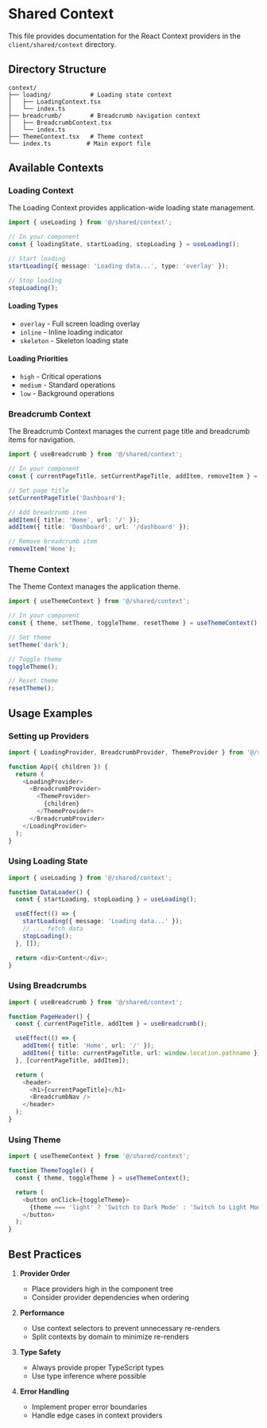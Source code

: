 # Shared Context

This file provides documentation for the React Context providers in the `client/shared/context` directory.

## Directory Structure

```
context/
├── loading/           # Loading state context
│   ├── LoadingContext.tsx
│   └── index.ts
├── breadcrumb/        # Breadcrumb navigation context
│   ├── BreadcrumbContext.tsx
│   └── index.ts
├── ThemeContext.tsx   # Theme context
└── index.ts          # Main export file
```

## Available Contexts

### Loading Context

The Loading Context provides application-wide loading state management.

```typescript
import { useLoading } from '@/shared/context';

// In your component
const { loadingState, startLoading, stopLoading } = useLoading();

// Start loading
startLoading({ message: 'Loading data...', type: 'overlay' });

// Stop loading
stopLoading();
```

#### Loading Types
- `overlay` - Full screen loading overlay
- `inline` - Inline loading indicator
- `skeleton` - Skeleton loading state

#### Loading Priorities
- `high` - Critical operations
- `medium` - Standard operations
- `low` - Background operations

### Breadcrumb Context

The Breadcrumb Context manages the current page title and breadcrumb items for navigation.

```typescript
import { useBreadcrumb } from '@/shared/context';

// In your component
const { currentPageTitle, setCurrentPageTitle, addItem, removeItem } = useBreadcrumb();

// Set page title
setCurrentPageTitle('Dashboard');

// Add breadcrumb item
addItem({ title: 'Home', url: '/' });
addItem({ title: 'Dashboard', url: '/dashboard' });

// Remove breadcrumb item
removeItem('Home');
```

### Theme Context

The Theme Context manages the application theme.

```typescript
import { useThemeContext } from '@/shared/context';

// In your component
const { theme, setTheme, toggleTheme, resetTheme } = useThemeContext();

// Set theme
setTheme('dark');

// Toggle theme
toggleTheme();

// Reset theme
resetTheme();
```

## Usage Examples

### Setting up Providers

```typescript
import { LoadingProvider, BreadcrumbProvider, ThemeProvider } from '@/shared/context';

function App({ children }) {
  return (
    <LoadingProvider>
      <BreadcrumbProvider>
        <ThemeProvider>
          {children}
        </ThemeProvider>
      </BreadcrumbProvider>
    </LoadingProvider>
  );
}
```

### Using Loading State

```typescript
import { useLoading } from '@/shared/context';

function DataLoader() {
  const { startLoading, stopLoading } = useLoading();

  useEffect(() => {
    startLoading({ message: 'Loading data...' });
    // ... fetch data
    stopLoading();
  }, []);

  return <div>Content</div>;
}
```

### Using Breadcrumbs

```typescript
import { useBreadcrumb } from '@/shared/context';

function PageHeader() {
  const { currentPageTitle, addItem } = useBreadcrumb();

  useEffect(() => {
    addItem({ title: 'Home', url: '/' });
    addItem({ title: currentPageTitle, url: window.location.pathname });
  }, [currentPageTitle, addItem]);

  return (
    <header>
      <h1>{currentPageTitle}</h1>
      <BreadcrumbNav />
    </header>
  );
}
```

### Using Theme

```typescript
import { useThemeContext } from '@/shared/context';

function ThemeToggle() {
  const { theme, toggleTheme } = useThemeContext();

  return (
    <button onClick={toggleTheme}>
      {theme === 'light' ? 'Switch to Dark Mode' : 'Switch to Light Mode'}
    </button>
  );
}
```

## Best Practices

1. **Provider Order**
   - Place providers high in the component tree
   - Consider provider dependencies when ordering

2. **Performance**
   - Use context selectors to prevent unnecessary re-renders
   - Split contexts by domain to minimize re-renders

3. **Type Safety**
   - Always provide proper TypeScript types
   - Use type inference where possible

4. **Error Handling**
   - Implement proper error boundaries
   - Handle edge cases in context providers 